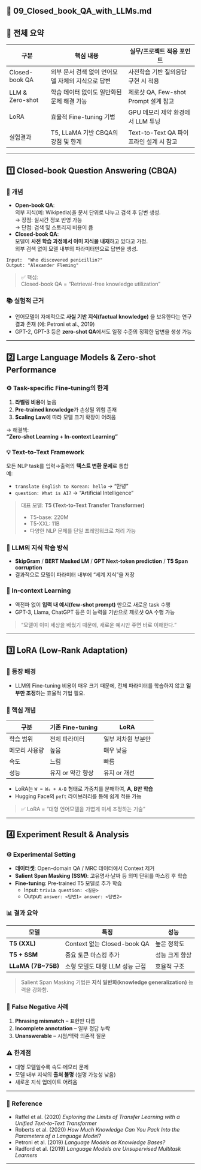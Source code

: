 ## 📘 09_Closed_book_QA_with_LLMs.md

## 🧭 전체 요약

| 구분 | 핵심 내용 | 실무/프로젝트 적용 포인트 |
|------|------------|-----------------------------|
| Closed-book QA | 외부 문서 검색 없이 언어모델 자체의 지식으로 답변 | 사전학습 기반 질의응답 구현 시 적용 |
| LLM & Zero-shot | 학습 데이터 없이도 일반화된 문제 해결 가능 | 제로샷 QA, Few-shot Prompt 설계 참고 |
| LoRA | 효율적 Fine-tuning 기법 | GPU 메모리 제약 환경에서 LLM 튜닝 |
| 실험결과 | T5, LLaMA 기반 CBQA의 강점 및 한계 | Text-to-Text QA 파이프라인 설계 시 참고 |

---

## 1️⃣ Closed-book Question Answering (CBQA)

### 🔹 개념
- **Open-book QA**:  
  외부 지식(예: Wikipedia)을 문서 단위로 나누고 검색 후 답변 생성.  
  → 장점: 실시간 정보 반영 가능  
  → 단점: 검색 및 스토리지 비용이 큼  
- **Closed-book QA**:  
  모델이 **사전 학습 과정에서 이미 지식을 내재**하고 있다고 가정.  
  외부 검색 없이 모델 내부의 파라미터만으로 답변을 생성.

```text
Input:  "Who discovered penicillin?"
Output: "Alexander Fleming"
```

> ✅ 핵심:  
> Closed-book QA = “Retrieval-free knowledge utilization”

### 📚 실험적 근거
- 언어모델이 자체적으로 **사실 기반 지식(factual knowledge)** 을 보유한다는 연구 결과 존재 (예: Petroni et al., 2019)
- GPT-2, GPT-3 등은 **zero-shot QA**에서도 일정 수준의 정확한 답변을 생성 가능

---

## 2️⃣ Large Language Models & Zero-shot Performance

### ⚙️ Task-specific Fine-tuning의 한계
1. **라벨링 비용**이 높음  
2. **Pre-trained knowledge**가 손상될 위험 존재  
3. **Scaling Law**에 따라 모델 크기 확장이 어려움

→ 해결책:  
**“Zero-shot Learning + In-context Learning”**

### 💡 Text-to-Text Framework
모든 NLP task를 입력→출력의 **텍스트 변환 문제**로 통합  
예:  
- `translate English to Korean: hello` → “안녕”
- `question: What is AI?` → “Artificial Intelligence”

> 대표 모델: **T5 (Text-to-Text Transfer Transformer)**  
> - T5-base: 220M  
> - T5-XXL: 11B  
> - 다양한 NLP 문제를 단일 프레임워크로 처리 가능

### 🧠 LLM의 지식 학습 방식
- **SkipGram** / **BERT Masked LM** / **GPT Next-token prediction** / **T5 Span corruption**
- 결과적으로 모델이 파라미터 내부에 “세계 지식”을 저장

### 💬 In-context Learning
- 역전파 없이 **입력 내 예시(few-shot prompt)** 만으로 새로운 task 수행  
- GPT-3, Llama, ChatGPT 등은 이 능력을 기반으로 제로샷 QA 수행 가능

> “모델이 이미 세상을 배웠기 때문에, 새로운 예시만 주면 바로 이해한다.”

---

## 3️⃣ LoRA (Low-Rank Adaptation)

### 🧩 등장 배경
- LLM의 Fine-tuning 비용이 매우 크기 때문에, 전체 파라미터를 학습하지 않고 **일부만 조정**하는 효율적 기법 필요.

### 🔑 핵심 개념
| 구분 | 기존 Fine-tuning | LoRA |
|------|------------------|------|
| 학습 범위 | 전체 파라미터 | 일부 저차원 부분만 |
| 메모리 사용량 | 높음 | 매우 낮음 |
| 속도 | 느림 | 빠름 |
| 성능 | 유지 or 약간 향상 | 유지 or 개선 |

- LoRA는 `W ≈ W₀ + A·B` 형태로 가중치를 분해하여, **A, B만 학습**
- Hugging Face의 `peft` 라이브러리를 통해 쉽게 적용 가능

> ✅ LoRA = “대형 언어모델을 가볍게 미세 조정하는 기술”

---

## 4️⃣ Experiment Result & Analysis

### ⚙️ Experimental Setting
- **데이터셋**: Open-domain QA / MRC 데이터에서 Context 제거  
- **Salient Span Masking (SSM)**: 고유명사·날짜 등 의미 단위를 마스킹 후 학습  
- **Fine-tuning**: Pre-trained T5 모델로 추가 학습  
  - Input: `trivia question: <질문>`  
  - Output: `answer: <답변1> answer: <답변2>`

### 📊 결과 요약
| 모델 | 특징 | 성능 |
|------|------|------|
| **T5 (XXL)** | Context 없는 Closed-book QA | 높은 정확도 |
| **T5 + SSM** | 중요 토큰 마스킹 추가 | 성능 크게 향상 |
| **LLaMA (7B~75B)** | 소형 모델도 대형 LLM 성능 근접 | 효율적 구조 |

> Salient Span Masking 기법은 **지식 일반화(knowledge generalization)** 능력을 강화함.

### 🚨 False Negative 사례
1. **Phrasing mismatch** – 표현만 다름  
2. **Incomplete annotation** – 일부 정답 누락  
3. **Unanswerable** – 시점/맥락 의존적 질문

### ⚠️ 한계점
- 대형 모델일수록 속도·메모리 문제  
- 모델 내부 지식의 **출처 불명** (설명 가능성 낮음)  
- 새로운 지식 업데이트 어려움

---

### 🔗 Reference
- Raffel et al. (2020) *Exploring the Limits of Transfer Learning with a Unified Text-to-Text Transformer*  
- Roberts et al. (2020) *How Much Knowledge Can You Pack Into the Parameters of a Language Model?*  
- Petroni et al. (2019) *Language Models as Knowledge Bases?*  
- Radford et al. (2019) *Language Models are Unsupervised Multitask Learners*

---
